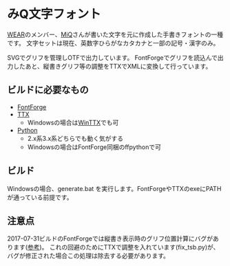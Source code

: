 ﻿# みQ文字フォント

[WEAR](https://wear.cannes.jp/)のメンバー、[MiQ](https://twitter.com/MiQ_WEAR)さんが書いた文字を元に作成した手書きフォントの一種です。
文字セットは現在、英数字ひらがなカタカナと一部の記号・漢字のみ。

SVGでグリフを管理しOTFで出力しています。
FontForgeでグリフを読込んで出力したあと、縦書きグリフ等の調整をTTXでXMLに変換して行っています。

## ビルドに必要なもの
- [FontForge](https://fontforge.github.io/)
- [TTX](https://github.com/fonttools/fonttools)
    - Windowsの場合は[WinTTX](http://rtfreesoft.blogspot.jp/search/label/ttx)でも可
- [Python](https://www.python.org/)
    - 2.x系3.x系どちらでも動く気がする
    - Windowsの場合はFontForge同梱のffpythonで可

## ビルド
Windowsの場合、generate.bat を実行します。FontForgeやTTXのexeにPATHが通っている前提です。


## 注意点
2017-07-31ビルドのFontForgeでは縦書き表示時のグリフ位置計算にバグがあります([参考](https://okoneya.jp/font/knowhow.html))。
これの回避のためにTTXで調整を入れています(fix_tsb.py)が、バグが修正された場合この処理は除去する必要があります。
